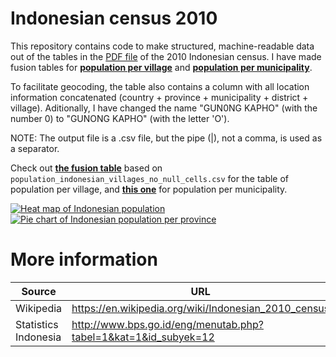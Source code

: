 Indonesian census 2010
======================
This repository contains code to make structured, machine-readable data out of the tables in the [PDF file](http://bps.go.id/eng/download_file/Population_of_Indonesia_by_Village_2010.pdf) of the 2010 Indonesian census. I have made fusion tables for [**population per village**](https://www.google.com/fusiontables/DataSource?docid=1OlmGuziakXDKU7EB-By-xUZH_2YiQdTGP5HWMohG) and [**population per municipality**](https://www.google.com/fusiontables/DataSource?docid=1su6q9up2aM42sRSIJk6Qmg1y_u04fjm0bCJ4uKFV).

To facilitate geocoding, the table also contains a column with all location information concatenated (country + province + municipality + district + village). Aditionally, I have changed the name "GUN0NG KAPHO" (with the number 0) to "GUNONG KAPHO"  (with the letter 'O').

NOTE: The output file is a .csv file, but the pipe (|), not a comma, is used as a separator.

Check out [**the fusion table**](https://www.google.com/fusiontables/DataSource?docid=1OlmGuziakXDKU7EB-By-xUZH_2YiQdTGP5HWMohG) based on `population_indonesian_villages_no_null_cells.csv` for the table of population per village, and [**this one**](https://www.google.com/fusiontables/DataSource?docid=1su6q9up2aM42sRSIJk6Qmg1y_u04fjm0bCJ4uKFV) for population per municipality.

[![Heat map of Indonesian population](https://leibniz.cloudant.com/assets/binary/indonesia-heat-map-no-labels.png)](https://www.google.com/fusiontables/DataSource?docid=1OlmGuziakXDKU7EB-By-xUZH_2YiQdTGP5HWMohG&pli=1#chartnew:id=9)
[![Pie chart of Indonesian population per province](https://leibniz.cloudant.com/assets/binary/indonesia-chart.png)](https://www.google.com/fusiontables/DataSource?docid=1OlmGuziakXDKU7EB-By-xUZH_2YiQdTGP5HWMohG&pli=1#chartnew:id=9)

More information 
================
|Source|URL|
|---|---|
|Wikipedia|https://en.wikipedia.org/wiki/Indonesian_2010_census|
|Statistics Indonesia|http://www.bps.go.id/eng/menutab.php?tabel=1&kat=1&id_subyek=12|
